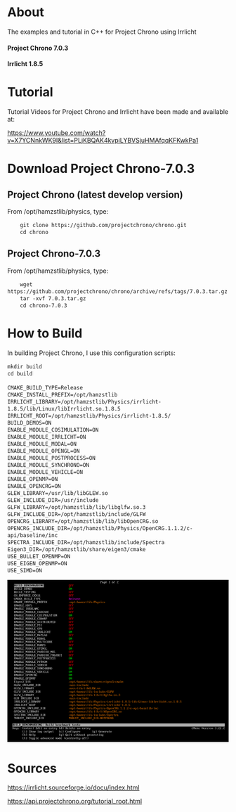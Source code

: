 # About 
The examples and tutorial in C++ for Project Chrono using Irrlicht

#### Project Chrono 7.0.3
#### Irrlicht 1.8.5

# Tutorial
Tutorial Videos for Project Chrono and Irrlicht have been made and available at:

https://www.youtube.com/watch?v=X7YCNnkWK9I&list=PLjKBQAK4kvpiLYBVSjuHMAfqqKFKwkPa1

# Download Project Chrono-7.0.3

## Project Chrono (latest develop version)
From /opt/hamzstlib/physics, type:

        git clone https://github.com/projectchrono/chrono.git
        cd chrono

## Project Chrono-7.0.3
From /opt/hamzstlib/physics, type:

        wget https://github.com/projectchrono/chrono/archive/refs/tags/7.0.3.tar.gz
        tar -xvf 7.0.3.tar.gz
        cd chrono-7.0.3

# How to Build

In building Project Chrono, I use this configuration scripts:
    
    mkdir build
    cd build
    
    CMAKE_BUILD_TYPE=Release
    CMAKE_INSTALL_PREFIX=/opt/hamzstlib
    IRRLICHT_LIBRARY=/opt/hamzstlib/Physics/irrlicht-1.8.5/lib/Linux/libIrrlicht.so.1.8.5
    IRRLICHT_ROOT=/opt/hamzstlib/Physics/irrlicht-1.8.5/
    BUILD_DEMOS=ON
    ENABLE_MODULE_COSIMULATION=ON
    ENABLE_MODULE_IRRLICHT=ON
    ENABLE_MODULE_MODAL=ON
    ENABLE_MODULE_OPENGL=ON
    ENABLE_MODULE_POSTPROCESS=ON
    ENABLE_MODULE_SYNCHRONO=ON
    ENABLE_MODULE_VEHICLE=ON
    ENABLE_OPENMP=ON
    ENABLE_OPENCRG=ON
    GLEW_LIBRARY=/usr/lib/libGLEW.so
    GLEW_INCLUDE_DIR=/usr/include
    GLFW_LIBRARY=/opt/hamzstlib/lib/libglfw.so.3
    GLFW_INCLUDE_DIR=/opt/hamzstlib/include/GLFW
    OPENCRG_LIBRARY=/opt/hamzstlib/lib/libOpenCRG.so
    OPENCRG_INCLUDE_DIR=/opt/hamzstlib/Physics/OpenCRG.1.1.2/c-api/baseline/inc
    SPECTRA_INCLUDE_DIR=/opt/hamzstlib/include/Spectra
    Eigen3_DIR=/opt/hamzstlib/share/eigen3/cmake
    USE_BULLET_OPENMP=ON
    USE_EIGEN_OPENMP=ON
    USE_SIMD=ON

![ccmake](https://github.com/glanzkaiser/glanzshamzs/blob/main/ProjectChrono/images/chronoccmake.png)

# Sources
https://irrlicht.sourceforge.io/docu/index.html

https://api.projectchrono.org/tutorial_root.html


